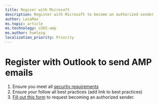 ```yaml
---
title: Regiser with Microsoft
description: Register with Microsoft to become an authorized sender
author: LezaMax
ms.topic: article
ms.technology: o365-amp
ms.author: humlezg
localization_priority: Priority
---
```


# Register with Outlook to send AMP emails


1. Ensure you meet all [security requirements](security-requirements)
1. Ensure your follow all best practices (add link to best practices)
1. [Fill out this form](https://forms.office.com/Pages/ResponsePage.aspx?id=v4j5cvGGr0GRqy180BHbRzX-CbfWK8dJr5uYgzqdeDJUMkRSRFpJUEoxRUVOTFpXVEpWR0xJVlpSTy4u) to request becoming an authorized sender. 